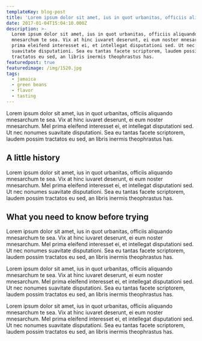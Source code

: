 ```yaml
---
templateKey: blog-post
title: 'Lorem ipsum dolor sit amet, ius in quot urbanitas, officiis aliquando '
date: 2017-01-04T15:04:10.000Z
description: >-
  Lorem ipsum dolor sit amet, ius in quot urbanitas, officiis aliquando
  mnesarchum te sea. Vix at hinc iuvaret deserunt, ei eum noster mnesarchum. Mel
  prima eleifend interesset ei, et intellegat disputationi sed. Ut nec nonumes
  suavitate disputationi. Sea eu tantas facete scriptorem, laudem possim
  tractatos eu sed, an libris inermis theophrastus has.
featuredpost: true
featuredimage: /img/1520.jpg
tags:
  - jamaica
  - green beans
  - flavor
  - tasting
---
```

Lorem ipsum dolor sit amet, ius in quot urbanitas, officiis aliquando mnesarchum te sea. Vix at hinc iuvaret deserunt, ei eum noster mnesarchum. Mel prima eleifend interesset ei, et intellegat disputationi sed. Ut nec nonumes suavitate disputationi. Sea eu tantas facete scriptorem, laudem possim tractatos eu sed, an libris inermis theophrastus has.

## A little history

Lorem ipsum dolor sit amet, ius in quot urbanitas, officiis aliquando mnesarchum te sea. Vix at hinc iuvaret deserunt, ei eum noster mnesarchum. Mel prima eleifend interesset ei, et intellegat disputationi sed. Ut nec nonumes suavitate disputationi. Sea eu tantas facete scriptorem, laudem possim tractatos eu sed, an libris inermis theophrastus has.

## What you need to know before trying

Lorem ipsum dolor sit amet, ius in quot urbanitas, officiis aliquando mnesarchum te sea. Vix at hinc iuvaret deserunt, ei eum noster mnesarchum. Mel prima eleifend interesset ei, et intellegat disputationi sed. Ut nec nonumes suavitate disputationi. Sea eu tantas facete scriptorem, laudem possim tractatos eu sed, an libris inermis theophrastus has.

Lorem ipsum dolor sit amet, ius in quot urbanitas, officiis aliquando mnesarchum te sea. Vix at hinc iuvaret deserunt, ei eum noster mnesarchum. Mel prima eleifend interesset ei, et intellegat disputationi sed. Ut nec nonumes suavitate disputationi. Sea eu tantas facete scriptorem, laudem possim tractatos eu sed, an libris inermis theophrastus has.

Lorem ipsum dolor sit amet, ius in quot urbanitas, officiis aliquando mnesarchum te sea. Vix at hinc iuvaret deserunt, ei eum noster mnesarchum. Mel prima eleifend interesset ei, et intellegat disputationi sed. Ut nec nonumes suavitate disputationi. Sea eu tantas facete scriptorem, laudem possim tractatos eu sed, an libris inermis theophrastus has.
